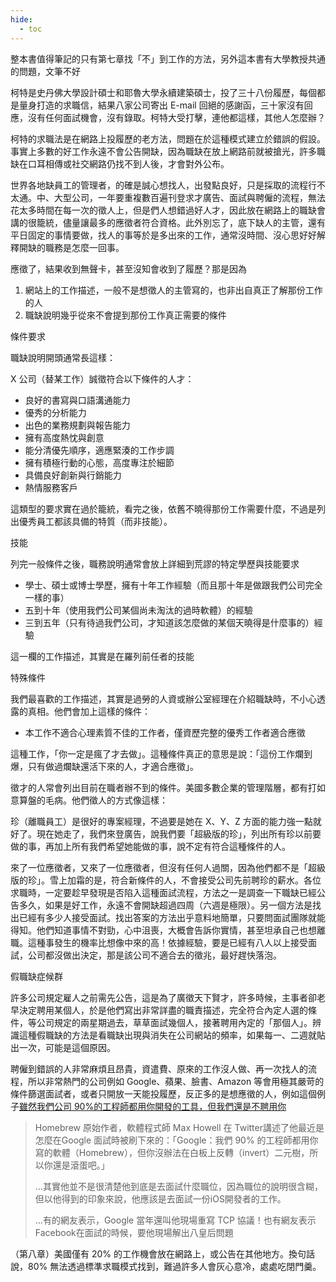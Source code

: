 ```yaml
---
hide:
  - toc
---
```


整本書值得筆記的只有第七章找「不」到工作的方法，另外這本書有大學教授共通的問題，文筆不好

柯特是史丹佛大學設計碩士和耶魯大學永續建築碩士，投了三十八份履歷，每個都是量身打造的求職信，結果八家公司寄出 E-mail 回絕的感謝函，三十家沒有回應，沒有任何面試機會，沒有錄取。柯特大受打擊，連他都這樣，其他人怎麼辦？

柯特的求職法是在網路上投履歷的老方法，問題在於這種模式建立於錯誤的假設。事實上多數的好工作永遠不會公告開缺，因為職缺在放上網路前就被搶光，許多職缺在口耳相傳或社交網路仍找不到人後，才會對外公布。

世界各地缺員工的管理者，的確是誠心想找人，出發點良好，只是採取的流程行不太通。中、大型公司，一年要重複數百遍刊登求才廣告、面試與聘僱的流程，無法花太多時間在每一次的徵人上，但是們人想錯過好人才，因此放在網路上的職缺會講的很籠統，儘量讓最多的應徵者符合資格。此外別忘了，底下缺人的主管，還有平日固定的事情要做，找人的事等於是多出來的工作，通常沒時間、沒心思好好解釋開缺的職務是怎麼一回事。

應徵了，結果收到無聲卡，甚至沒知會收到了履歷？那是因為

1. 網站上的工作描述，一般不是想徵人的主管寫的，也非出自真正了解那份工作的人
2. 職缺說明幾乎從來不會提到那份工作真正需要的條件

條件要求

職缺說明開頭通常長這樣：

X 公司（替某工作）誠徵符合以下條件的人才：

* 良好的書寫與口語溝通能力
* 優秀的分析能力
* 出色的業務規劃與報告能力
* 擁有高度熱忱與創意
* 能分清優先順序，適應緊湊的工作步調
* 擁有積極行動的心態，高度專注於細節
* 具備良好創新與行銷能力
* 熱情服務客戶

這類型的要求實在過於籠統，看完之後，依舊不曉得那份工作需要什麼，不過是列出優秀員工都該具備的特質（而非技能）。

技能

列完一般條件之後，職務說明通常會放上詳細到荒謬的特定學歷與技能要求

* 學士、碩士或博士學歷，擁有十年工作經驗（而且那十年是做跟我們公司完全一樣的事）
* 五到十年（使用我們公司某個尚未淘汰的過時軟體）的經驗
* 三到五年（只有待過我們公司，才知道該怎麼做的某個天曉得是什麼事的）經驗

這一欄的工作描述，其實是在羅列前任者的技能

特殊條件

我們最喜歡的工作描述，其實是過勞的人資或辦公室經理在介紹職缺時，不小心透露的真相。他們會加上這樣的條件：

* 本工作不適合心理素質不佳的工作者，僅資歷完整的優秀工作者適合應徵

這種工作，「你一定是瘋了才去做」。這種條件真正的意思是說：「這份工作爛到爆，只有做過爛缺還活下來的人，才適合應徵」。

徵才的人常會列出目前在職者辦不到的條件。美國多數企業的管理階層，都有打如意算盤的毛病。他們徵人的方式像這樣：

珍（離職員工）是很好的專案經理，不過要是她在 X、Y、Z 方面的能力強一點就好了。現在她走了，我們來登廣告，說我們要「超級版的珍」，列出所有珍以前要做的事，再加上所有我們希望她能做的事，說不定有符合這種條件的人。

來了一位應徵者，又來了一位應徵者，但沒有任何人過關，因為他們都不是「超級版的珍」。雪上加霜的是，符合新條件的人，不會接受公司先前聘珍的薪水。各位求職時，一定要趁早發現是否陷入這種面試流程，方法之一是調查一下職缺已經公告多久，如果是好工作，永遠不會開缺超過四周（六週是極限）。另一個方法是找出已經有多少人接受面試。找出答案的方法出乎意料地簡單，只要問面試團隊就能得知。他們知道事情不對勁，心中沮喪，大概會告訴你實情，甚至坦承自己也想離職。這種事發生的機率比想像中來的高！依據經驗，要是已經有八人以上接受面試，公司都沒做出決定，那是該公司不適合去的徵兆，最好趕快落泡。

假職缺症候群

許多公司規定雇人之前需先公告，這是為了廣徵天下賢才，許多時候，主事者卻老早決定聘用某個人，於是他們寫出非常詳盡的職責描述，完全符合內定人選的條件，等公司規定的兩星期過去，草草面試幾個人，接著聘用內定的「那個人」。辨識這種假職缺的方法是看職缺出現與消失在公司網站的頻率，如果每一、二週就貼出一次，可能是這個原因。

聘僱到錯誤的人非常麻煩且昂貴，資遣費、原來的工作沒人做、再一次找人的流程，所以非常熱門的公司例如 Google、蘋果、臉書、Amazon 等會用極其嚴苛的條件篩選面試者，或者只開放一天能投履歷，反正多的是想應徵的人，例如這個例子[雖然我們公司 90%的工程師都用你開發的工具，但我們還是不聘用你](https://www.techbang.com/posts/24183-although-90-of-our-engineers-use-the-tools-you-develop-we-dont-hire-you)

> Homebrew 原始作者，軟體程式師 Max Howell 在 Twitter講述了他最近是怎麼在Google 面試時被刷下來的：「Google：我們 90% 的工程師都用你寫的軟體（Homebrew），但你沒辦法在白板上反轉（invert）二元樹，所以你還是滾蛋吧。」
> 
> ...其實他並不是很清楚他到底是去面試什麼職位，因為職位的說明很含糊，但以他得到的印象來說，他應該是去面試一份iOS開發者的工作。
> 
> ...有的網友表示，Google 當年還叫他現場重寫 TCP 協議！也有網友表示Facebook在面試的時候，要他現場解出八皇后問題

（第八章）美國僅有 20% 的工作機會放在網路上，或公告在其他地方。換句話說，80% 無法透過標準求職模式找到，難過許多人會灰心意冷，處處吃閉門羹。
